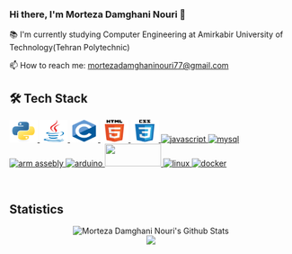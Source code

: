 ### Hi there, I'm Morteza Damghani Nouri 👋

<!--
**Morteza-Damghani-Nouri/Morteza-Damghani-Nouri** is a ✨ _special_ ✨ repository because its `README.md` (this file) appears on your GitHub profile.

Here are some ideas to get you started:

- 🔭 I’m currently working on ...
- 🌱 I’m currently learning ...
- 👯 I’m looking to collaborate on ...
- 🤔 I’m looking for help with ...
- 💬 Ask me about ...
- 📫 How to reach me: ...
- 😄 Pronouns: ...
- ⚡ Fun fact: ...
--> 
📚 I'm currently studying Computer Engineering at Amirkabir University of Technology(Tehran Polytechnic)

📫 How to reach me: mortezadamghaninouri77@gmail.com

## 🛠️ Tech Stack
<p align="left"> <a href="https://www.python.org" target="_blank" rel="noreferrer"> <img
      src="https://raw.githubusercontent.com/devicons/devicon/master/icons/python/python-original.svg" alt="python"
      width="50" height="40" /> </a> <a href="https://www.java.com" target="_blank" rel="noreferrer"> <img
      src="https://raw.githubusercontent.com/devicons/devicon/master/icons/java/java-original.svg" alt="java" width="50"
      height="40" /> </a> <a href="https://www.cprogramming.com/" target="_blank"
    rel="noreferrer"> <img src="https://raw.githubusercontent.com/devicons/devicon/master/icons/c/c-original.svg"
      alt="c" width="50" height="40" /> </a> <a href="https://www.w3.org/html/" target="_blank" rel="noreferrer"> <img
      src="https://raw.githubusercontent.com/devicons/devicon/master/icons/html5/html5-original-wordmark.svg"
      alt="html5" width="50" height="40" /> </a> <a href="https://www.w3schools.com/css/" target="_blank"
    rel="noreferrer"> <img
      src="https://raw.githubusercontent.com/devicons/devicon/master/icons/css3/css3-original-wordmark.svg" alt="css3"
      width="50" height="40" /> </a> <a href="https://www.w3schools.com/js" target="_blank"
    rel="noreferrer"> <img
      src="https://upload.wikimedia.org/wikipedia/commons/9/99/Unofficial_JavaScript_logo_2.svg"
      alt="javascript" width="50" height="40" /> </a> <a href="https://www.mysql.com/" target="_blank" rel="noreferrer"> <img
      src="https://www.vectorlogo.zone/logos/mysql/mysql-ar21.svg"
      alt="mysql" width="80" height="40" /> </a> <a href="https://azeria-labs.com/writing-arm-assembly-part-1/" rel="noreferrer"> <img
      src="https://www.arm.com/-/media/global/logos/Arm-logo-reverse-white.svg?h=175&w=300&hash=F5A828FC9C66575A911DF0B5CB3D04B4E8E5DC50&hash=F5A828FC9C66575A911DF0B5CB3D04B4E8E5DC50&rev=eaec4c52555444d88724efb836789ee2"
      alt="arm assebly" width="60" height="40" /> </a> <a href="https://www.arduino.cc/" target="_blank" rel="noreferrer">
    <img
      src="https://cdn.icon-icons.com/icons2/2699/PNG/512/arduino_logo_icon_168572.png"
      alt="arduino" width="100" height="40" /> </a><a href="https://racket-lang.org/" target="_blank"
    rel="noreferrer"> <img
      src="https://racket-lang.org/logo-and-text-1-2.png"
      width="100" height="40" />  </a><a href="https://www.linux.org/" target="_blank"
    rel="noreferrer"> <img
      src="https://upload.wikimedia.org/wikipedia/commons/thumb/3/35/Tux.svg/800px-Tux.svg.png"
      alt="linux" width="50" height="40" /> </a><a href="https://www.docker.com/" target="_blank"
    rel="noreferrer"> <img
      src="https://www.docker.com/wp-content/uploads/2022/05/Docker_Temporary_Image_Google_Blue_1080x1080_v1.png"
      alt="docker" width="70" height="40" /> </a>
          
</p>

<br>

## Statistics
<p align="center">
  <img src="https://github-readme-stats.vercel.app/api?username=Morteza-Damghani-Nouri&show_icons=true&theme=dracula" alt="Morteza Damghani Nouri's Github Stats" /><br />
  <img src="https://github-readme-stats.vercel.app/api/top-langs/?username=Morteza-Damghani-Nouri&theme=dracula&hide=html" /><br />

</p>



